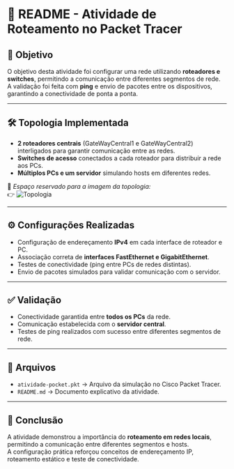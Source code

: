 # 📘 README - Atividade de Roteamento no Packet Tracer

## 🎯 Objetivo  
O objetivo desta atividade foi configurar uma rede utilizando **roteadores e switches**, permitindo a comunicação entre diferentes segmentos de rede.  
A validação foi feita com **ping** e envio de pacotes entre os dispositivos, garantindo a conectividade de ponta a ponta.

---

## 🛠️ Topologia Implementada  
- **2 roteadores centrais** (GateWayCentral1 e GateWayCentral2) interligados para garantir comunicação entre as redes.  
- **Switches de acesso** conectados a cada roteador para distribuir a rede aos PCs.  
- **Múltiplos PCs e um servidor** simulando hosts em diferentes redes.  

📌 *Espaço reservado para a imagem da topologia:*  
👉 ![Topologia](inserir_imagem_aqui.png)

---

## ⚙️ Configurações Realizadas  
- Configuração de endereçamento **IPv4** em cada interface de roteador e PC.  
- Associação correta de **interfaces FastEthernet e GigabitEthernet**.  
- Testes de conectividade (ping entre PCs de redes distintas).  
- Envio de pacotes simulados para validar comunicação com o servidor.  

---

## ✅ Validação  
- Conectividade garantida entre **todos os PCs** da rede.  
- Comunicação estabelecida com o **servidor central**.  
- Testes de ping realizados com sucesso entre diferentes segmentos de rede.  

---

## 📂 Arquivos  
- `atividade-pocket.pkt` → Arquivo da simulação no Cisco Packet Tracer.  
- `README.md` → Documento explicativo da atividade.  

---

## 🚀 Conclusão  
A atividade demonstrou a importância do **roteamento em redes locais**, permitindo a comunicação entre diferentes segmentos e hosts.  
A configuração prática reforçou conceitos de endereçamento IP, roteamento estático e teste de conectividade.  
